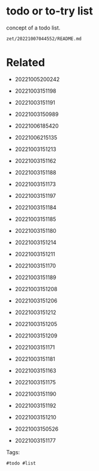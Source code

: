 # todo or to-try list

concept of a todo list.

` zet/20221007044552/README.md `

# Related

- 20221005200242

- 20221003151198

- 20221003151191

- 20221003150989

- 20221006185420

- 20221006215135

- 20221003151213

- 20221003151162

- 20221003151188

- 20221003151173

- 20221003151197

- 20221003151184

- 20221003151185

- 20221003151180

- 20221003151214

- 20221003151211

- 20221003151170

- 20221003151189

- 20221003151208

- 20221003151206

- 20221003151212

- 20221003151205

- 20221003151209

- 20221003151171

- 20221003151181

- 20221003151163

- 20221003151175

- 20221003151190

- 20221003151192

- 20221003151210

- 20221003150526

- 20221003151177


Tags:

    #todo #list 
